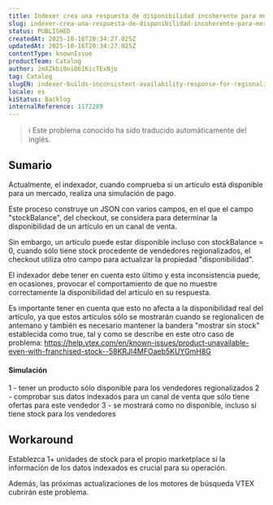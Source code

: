 ```yaml
---
title: Indexer crea una respuesta de disponibilidad incoherente para mercados regionalizados
slug: indexer-crea-una-respuesta-de-disponibilidad-incoherente-para-mercados-regionalizados
status: PUBLISHED
createdAt: 2025-10-16T20:34:27.025Z
updatedAt: 2025-10-16T20:34:27.025Z
contentType: knownIssue
productTeam: Catalog
author: 2mXZkbi0oi061KicTExNjo
tag: Catalog
slugEN: indexer-builds-inconsistent-availability-response-for-regionalized-marketplaces
locale: es
kiStatus: Backlog
internalReference: 1172289
---
```


>ℹ️ Este problema conocido ha sido traducido automáticamente del inglés.

## Sumario


Actualmente, el indexador, cuando comprueba si un artículo está disponible para un mercado, realiza una simulación de pago.

Este proceso construye un JSON con varios campos, en el que el campo "stockBalance", del checkout, se considera para determinar la disponibilidad de un artículo en un canal de venta.

Sin embargo, un artículo puede estar disponible incluso con stockBalance = 0, cuando sólo tiene stock procedente de vendedores regionalizados, el checkout utiliza otro campo para actualizar la propiedad "disponibilidad".

El indexador debe tener en cuenta esto último y esta inconsistencia puede, en ocasiones, provocar el comportamiento de que no muestre correctamente la disponibilidad del artículo en su respuesta.

Es importante tener en cuenta que esto no afecta a la disponibilidad real del artículo, ya que estos artículos sólo se mostrarán cuando se regionalicen de antemano y también es necesario mantener la bandera "mostrar sin stock" establecida como true, tal y como se describe en este otro caso de problema: https://help.vtex.com/en/known-issues/product-unavailable-even-with-franchised-stock--58KRJl4MFOaeb5KUYGmH8G


#### Simulación


1 - tener un producto sólo disponible para los vendedores regionalizados
2 - comprobar sus datos indexados para un canal de venta que sólo tiene ofertas para este vendedor
3 - se mostrará como no disponible, incluso si tiene stock para los vendedores

## Workaround


Establezca 1+ unidades de stock para el propio marketplace si la información de los datos indexados es crucial para su operación.

Además, las próximas actualizaciones de los motores de búsqueda VTEX cubrirán este problema.
